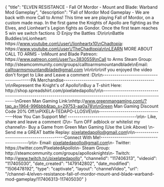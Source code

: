 {
    "title": "ELVEN RESISTANCE - Fall Of Mordor - Mount and Blade: Warband Mod Gameplay",
    "description": "Fall of Mordor Mod Gameplay - We are back with more Call to Arms!  This time we are playing Fall of Mordor, on a custom made map.  In the first game the Knights of Apollo are fighting as the Elves, and Lionheart's Legion fights as Gondor.  Once the first team reaches 5 win we switch factions :D  Enjoy the Battles :D\n\n\nBattle Buddies:\nLionheart: https:\/\/www.youtube.com\/user\/lionheartx10\nChadtopia: https:\/\/www.youtube.com\/user\/TheChadtopia\n\nLEARN MORE ABOUT CALL TO ARMS - \nMount and Blade Patreon: https:\/\/www.patreon.com\/user?u=3830559\nCall to Arms Steam Group: http:\/\/steamcommunity.com\/groups\/calltoarmsmountandblade\nEmail: calltoarmsmountandblade@gmail.com \n\n\n\n\nIf you enjoyed the video don't forget to Like and Leave a comment :D\n\n-----------------------------------------PA Merchandise----------------------------------------------\n\nRepresent the Knight's of Apollo!\nBuy a T-shirt Here: http:\/\/shop.spreadshirt.com\/pixelatedapollo\/\n\n---------------------------------------------------------------------------------------------------------------\nGreen Man Gaming Link:\nhttp:\/\/www.greenmangaming.com\/?tap_a=1964-996bbb&tap_s=29753-aa0a78\n\nGreen Man Gaming Discount Code 20% Off:\nPIXELA-TEDAPO-LLOSVE\n\n----------------------------------How You Can Support Me! -----------------------------------\n\n- Like, share and leave a comment :D\n- Turn OFF adblock or whitelist my channel\n- Buy a Game from Green Man Gaming (Use the Link Above) \n- Send me a GREAT battle Replay: pixelatedapollo@gmail.com\n\n------------------------------------------Connect With Me!-----------------------------------------\n\n- Email: pixelatedapollo@gmail.com\n- Twitter: https:\/\/twitter.com\/PixelatedApollo\n- Steam Group:  http:\/\/steamcommunity.com\/groups\/apollosknights\n- Twitch: http:\/\/www.twitch.tv\/pixelatedapollo",
    "channelid": "117406313",
    "videoid": "117405030",
    "date_created": "1479142802",
    "date_modified": "1506478192",
    "type": "captivate",
    "layout": "channelVideo",
    "url": "\/channel-4\/elven-resistance-fall-of-mordor-mount-and-blade-warband-mod-gameplay\/117406313-117405030"
}